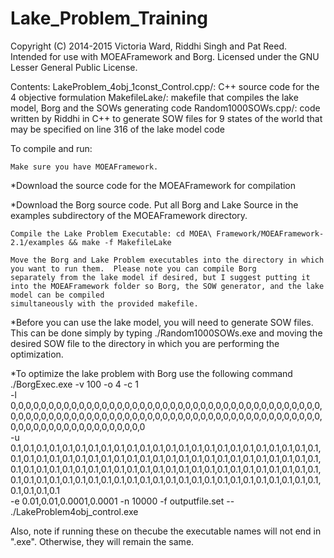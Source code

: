 Lake_Problem_Training
=====================

Copyright (C) 2014-2015 Victoria Ward, Riddhi Singh and Pat Reed. Intended for use with MOEAFramework and Borg. Licensed under the GNU Lesser General Public License.

Contents: LakeProblem_4obj_1const_Control.cpp/: C++ source code for the 4 objective formulation
		  MakefileLake/: makefile that compiles the lake model, Borg and the SOWs generating code
		  Random1000SOWs.cpp/: code written by Riddhi in C++ to generate SOW files for 9 states of the world
		  that may be specified on line 316 of the lake model code

To compile and run:

    Make sure you have MOEAFramework. 

*Download the source code for the MOEAFramework for compilation

*Download the Borg source code. Put all Borg and Lake Source in the examples subdirectory of the MOEAFramework directory.

    Compile the Lake Problem Executable: cd MOEA\ Framework/MOEAFramework-2.1/examples && make -f MakefileLake

    Move the Borg and Lake Problem executables into the directory in which you want to run them.  Please note you can compile Borg 
    separately from the lake model if desired, but I suggest putting it into the MOEAFramework folder so Borg, the SOW generator, and the lake model can be compiled 
    simultaneously with the provided makefile.   

*Before you can use the lake model, you will need to generate SOW files.  This can be done simply by typing
./Random1000SOWs.exe and moving the desired SOW file to the directory in which you are performing the optimization.

*To optimize the lake problem with Borg use the following command
./BorgExec.exe -v 100 -o 4 -c 1 \
	-l 0,0,0,0,0,0,0,0,0,0,0,0,0,0,0,0,0,0,0,0,0,0,0,0,0,0,0,0,0,0,0,0,0,0,0,0,0,0,0,0,0,0,0,0,0,0,0,0,0,0,0,0,0,0,0,0,0,0,0,0,0,0,0,0,0,0,0,0,0,0,0,0,0,0,0,0,0,0,0,0,0,0,0,0,0,0,0,0,0,0,0,0,0,0,0,0,0,0,0,0 \
	-u 0.1,0.1,0.1,0.1,0.1,0.1,0.1,0.1,0.1,0.1,0.1,0.1,0.1,0.1,0.1,0.1,0.1,0.1,0.1,0.1,0.1,0.1,0.1,0.1,0.1,0.1,0.1,0.1,0.1,0.1,0.1,0.1,0.1,0.1,0.1,0.1,0.1,0.1,0.1,0.1,0.1,0.1,0.1,0.1,0.1,0.1,0.1,0.1,0.1,0.1,0.1,0.1,0.1,0.1,0.1,0.1,0.1,0.1,0.1,0.1,0.1,0.1,0.1,0.1,0.1,0.1,0.1,0.1,0.1,0.1,0.1,0.1,0.1,0.1,0.1,0.1,0.1,0.1,0.1,0.1,0.1,0.1,0.1,0.1,0.1,0.1,0.1,0.1,0.1,0.1,0.1,0.1,0.1,0.1,0.1,0.1,0.1,0.1,0.1,0.1 \
	-e 0.01,0.01,0.0001,0.0001 -n 10000 -f outputfile.set -- ./LakeProblem4obj_control.exe

Also, note if running these on thecube the executable names will not end in ".exe".  Otherwise, they will remain the same. 


